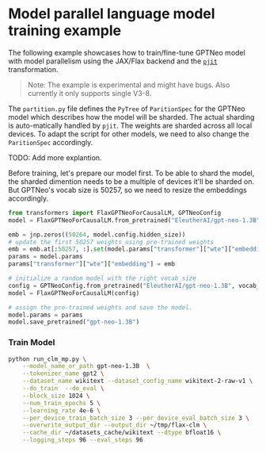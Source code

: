 <!---
Copyright 2021 The HuggingFace Team. All rights reserved.

Licensed under the Apache License, Version 2.0 (the "License");
you may not use this file except in compliance with the License.
You may obtain a copy of the License at

    http://www.apache.org/licenses/LICENSE-2.0

Unless required by applicable law or agreed to in writing, software
distributed under the License is distributed on an "AS IS" BASIS,
WITHOUT WARRANTIES OR CONDITIONS OF ANY KIND, either express or implied.
See the License for the specific language governing permissions and
limitations under the License.
-->

# Model parallel language model training example

The following example showcases how to train/fine-tune GPTNeo model with model parallelism using
the JAX/Flax backend and the [`pjit`](https://jax.readthedocs.io/en/latest/jax.experimental.pjit.html) transformation.

> Note: The example is experimental and might have bugs. Also currently it only supports single V3-8.

The `partition.py` file defines the `PyTree` of `ParitionSpec` for the GPTNeo model which describes how the model will be sharded.
The actual sharding is auto-matically handled by `pjit`. The weights are sharded across all local devices.
To adapt the script for other models, we need to also change the `ParitionSpec` accordingly.

TODO: Add more explantion.

Before training, let's prepare our model first. To be able to shard the model, the sharded dimention needs to be a multiple of devices it'll be sharded on. But GPTNeo's vocab size is 50257, so we need to resize the embeddings accordingly. 

```python
from transformers import FlaxGPTNeoForCausalLM, GPTNeoConfig 
model = FlaxGPTNeoForCausalLM.from_pretrained("EleutherAI/gpt-neo-1.3B")

emb = jnp.zeros((50264, model.config.hidden_size))
# update the first 50257 weights using pre-trained weights
emb = emb.at[:50257, :].set(model.params["transformer"]["wte"]["embedding"])
params = model.params
params["transformer"]["wte"]["embedding"] = emb

# initialize a random model with the right vocab_size
config = GPTNeoConfig.from_pretrained("EleutherAI/gpt-neo-1.3B", vocab_size=50264)
model = FlaxGPTNeoForCausalLM(config)

# assign the pre-trained weights and save the model.
model.params = params
model.save_pretrained("gpt-neo-1.3B")
```


### Train Model

```bash
python run_clm_mp.py \
    --model_name_or_path gpt-neo-1.3B  \
    --tokenizer_name gpt2 \
    --dataset_name wikitext --dataset_config_name wikitext-2-raw-v1 \
    --do_train  --do_eval \
    --block_size 1024 \
    --num_train_epochs 5 \
    --learning_rate 4e-6 \
    --per_device_train_batch_size 3 --per_device_eval_batch_size 3 \
    --overwrite_output_dir --output_dir ~/tmp/flax-clm \
    --cache_dir ~/datasets_cache/wikitext --dtype bfloat16 \
    --logging_steps 96 --eval_steps 96
```
